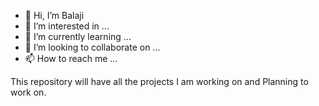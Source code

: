 - 👋 Hi, I’m Balaji
- 👀 I’m interested in ...
- 🌱 I’m currently learning ...
- 💞️ I’m looking to collaborate on ...
- 📫 How to reach me ...

This repository will have all the projects I am working on and Planning to work on.
